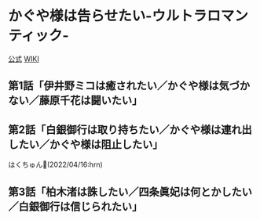 # かぐや様は告らせたい-ウルトラロマンティック-

[公式](https://kaguya.love/) 
[WIKI](https://ja.wikipedia.org/wiki/%E3%81%8B%E3%81%90%E3%82%84%E6%A7%98%E3%81%AF%E5%91%8A%E3%82%89%E3%81%9B%E3%81%9F%E3%81%84%E3%80%9C%E5%A4%A9%E6%89%8D%E3%81%9F%E3%81%A1%E3%81%AE%E6%81%8B%E6%84%9B%E9%A0%AD%E8%84%B3%E6%88%A6%E3%80%9C) 

## 第1話「伊井野ミコは癒されたい／かぐや様は気づかない／藤原千花は闘いたい」

## 第2話「白銀御行は取り持ちたい／かぐや様は連れ出したい／かぐや様は阻止したい」

はくちゅん:sneezing_face:(2022/04/16:hrn)

## 第3話「柏木渚は誅したい／四条眞妃は何とかしたい／白銀御行は信じられたい」
